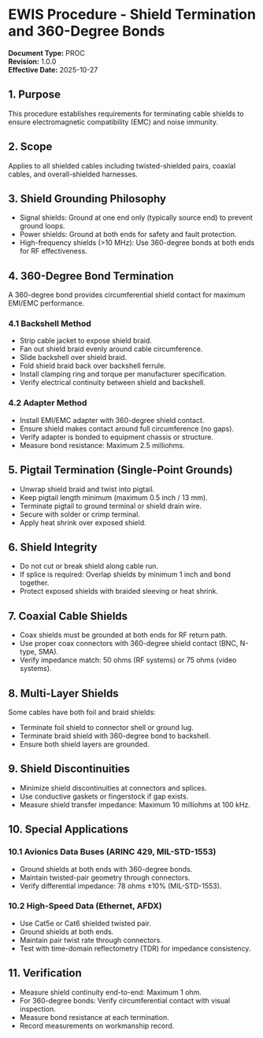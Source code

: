 # EWIS Procedure - Shield Termination and 360-Degree Bonds

**Document Type:** PROC  
**Revision:** 1.0.0  
**Effective Date:** 2025-10-27

## 1. Purpose
This procedure establishes requirements for terminating cable shields to ensure electromagnetic compatibility (EMC) and noise immunity.

## 2. Scope
Applies to all shielded cables including twisted-shielded pairs, coaxial cables, and overall-shielded harnesses.

## 3. Shield Grounding Philosophy
- Signal shields: Ground at one end only (typically source end) to prevent ground loops.
- Power shields: Ground at both ends for safety and fault protection.
- High-frequency shields (>10 MHz): Use 360-degree bonds at both ends for RF effectiveness.

## 4. 360-Degree Bond Termination
A 360-degree bond provides circumferential shield contact for maximum EMI/EMC performance.

### 4.1 Backshell Method
- Strip cable jacket to expose shield braid.
- Fan out shield braid evenly around cable circumference.
- Slide backshell over shield braid.
- Fold shield braid back over backshell ferrule.
- Install clamping ring and torque per manufacturer specification.
- Verify electrical continuity between shield and backshell.

### 4.2 Adapter Method
- Install EMI/EMC adapter with 360-degree shield contact.
- Ensure shield makes contact around full circumference (no gaps).
- Verify adapter is bonded to equipment chassis or structure.
- Measure bond resistance: Maximum 2.5 milliohms.

## 5. Pigtail Termination (Single-Point Grounds)
- Unwrap shield braid and twist into pigtail.
- Keep pigtail length minimum (maximum 0.5 inch / 13 mm).
- Terminate pigtail to ground terminal or shield drain wire.
- Secure with solder or crimp terminal.
- Apply heat shrink over exposed shield.

## 6. Shield Integrity
- Do not cut or break shield along cable run.
- If splice is required: Overlap shields by minimum 1 inch and bond together.
- Protect exposed shields with braided sleeving or heat shrink.

## 7. Coaxial Cable Shields
- Coax shields must be grounded at both ends for RF return path.
- Use proper coax connectors with 360-degree shield contact (BNC, N-type, SMA).
- Verify impedance match: 50 ohms (RF systems) or 75 ohms (video systems).

## 8. Multi-Layer Shields
Some cables have both foil and braid shields:
- Terminate foil shield to connector shell or ground lug.
- Terminate braid shield with 360-degree bond to backshell.
- Ensure both shield layers are grounded.

## 9. Shield Discontinuities
- Minimize shield discontinuities at connectors and splices.
- Use conductive gaskets or fingerstock if gap exists.
- Measure shield transfer impedance: Maximum 10 milliohms at 100 kHz.

## 10. Special Applications

### 10.1 Avionics Data Buses (ARINC 429, MIL-STD-1553)
- Ground shields at both ends with 360-degree bonds.
- Maintain twisted-pair geometry through connectors.
- Verify differential impedance: 78 ohms ±10% (MIL-STD-1553).

### 10.2 High-Speed Data (Ethernet, AFDX)
- Use Cat5e or Cat6 shielded twisted pair.
- Ground shields at both ends.
- Maintain pair twist rate through connectors.
- Test with time-domain reflectometry (TDR) for impedance consistency.

## 11. Verification
- Measure shield continuity end-to-end: Maximum 1 ohm.
- For 360-degree bonds: Verify circumferential contact with visual inspection.
- Measure bond resistance at each termination.
- Record measurements on workmanship record.
